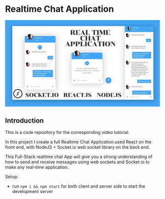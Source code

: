 # Realtime Chat Application


![Chat Application](./full-stack-Realchat/nodejs/img/chatscreen.png)

## Introduction
This is a code repository for the corresponding video tutorial. 

In this project I create a full Realtime Chat Application.used  React on the front end, with NodeJS + Socket.io web socket library on the back end. 

This Full-Stack realtime chat App will give you a strong understanding of how to send and receive messages using web sockets and Socket.io to make any real-time application.

Setup:
- run ```npm i && npm start``` for both client and server side to start the development server